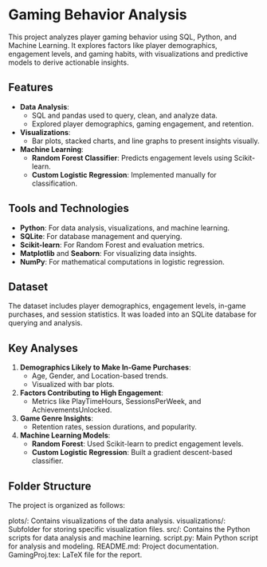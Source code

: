 # Gaming Behavior Analysis

This project analyzes player gaming behavior using SQL, Python, and Machine Learning. It explores factors like player demographics, engagement levels, and gaming habits, with visualizations and predictive models to derive actionable insights.

## Features
- **Data Analysis**: 
  - SQL and pandas used to query, clean, and analyze data.
  - Explored player demographics, gaming engagement, and retention.
- **Visualizations**:
  - Bar plots, stacked charts, and line graphs to present insights visually.
- **Machine Learning**:
  - **Random Forest Classifier**: Predicts engagement levels using Scikit-learn.
  - **Custom Logistic Regression**: Implemented manually for classification.

## Tools and Technologies
- **Python**: For data analysis, visualizations, and machine learning.
- **SQLite**: For database management and querying.
- **Scikit-learn**: For Random Forest and evaluation metrics.
- **Matplotlib** and **Seaborn**: For visualizing data insights.
- **NumPy**: For mathematical computations in logistic regression.

## Dataset
The dataset includes player demographics, engagement levels, in-game purchases, and session statistics. It was loaded into an SQLite database for querying and analysis.

## Key Analyses
1. **Demographics Likely to Make In-Game Purchases**:
   - Age, Gender, and Location-based trends.
   - Visualized with bar plots.
2. **Factors Contributing to High Engagement**:
   - Metrics like PlayTimeHours, SessionsPerWeek, and AchievementsUnlocked.
3. **Game Genre Insights**:
   - Retention rates, session durations, and popularity.
4. **Machine Learning Models**:
   - **Random Forest**: Used Scikit-learn to predict engagement levels.
   - **Custom Logistic Regression**: Built a gradient descent-based classifier.

## Folder Structure

The project is organized as follows:

plots/: Contains visualizations of the data analysis.
visualizations/: Subfolder for storing specific visualization files.
src/: Contains the Python scripts for data analysis and machine learning.
script.py: Main Python script for analysis and modeling.
README.md: Project documentation.
GamingProj.tex: LaTeX file for the report.
